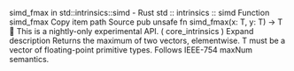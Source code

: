simd_fmax in std::intrinsics::simd - Rust
std
::
intrinsics
::
simd
Function
simd_fmax
Copy item path
Source
pub unsafe fn simd_fmax<T>(x: T, y: T) -> T
🔬
This is a nightly-only experimental API. (
core_intrinsics
)
Expand description
Returns the maximum of two vectors, elementwise.
T
must be a vector of floating-point primitive types.
Follows IEEE-754
maxNum
semantics.